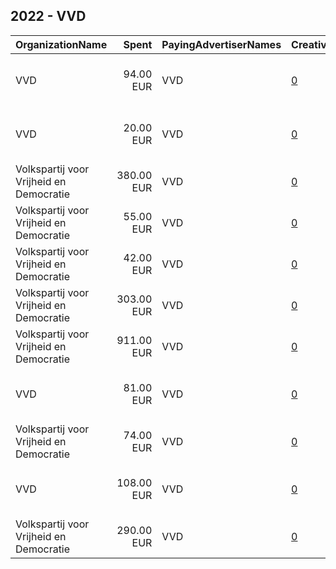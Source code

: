 ## 2022 - VVD 
|OrganizationName|Spent|PayingAdvertiserNames|CreativeUrls|Impressions|Genders|AgeBrackets|CountryCodes|BillingAddresses|CandidateBallotInformation|
|:---|---:|:---|:---|---:|:---|:---|:---|:---|:---|
|VVD|94.00 EUR|VVD|[0](https://www.snap.com/political-ads/asset/4383f87a02e02efcd712b985bbf360161687278176d6dd4175c9edf767b5ebd4?mediaType=mp4)|110,608||18+|netherlands|"Mauritskade 21,Den Haag,2514 HD,NL"|VVD|
|VVD|20.00 EUR|VVD|[0](https://www.snap.com/political-ads/asset/24e2156564620d5f2dd9277a5d5e1825f22dba5824e9cf51f9556c4f4b2deb32?mediaType=mp4)|20,836||18+|netherlands|"Mauritskade 21,Den Haag,2514 HD,NL"|VVD|
|Volkspartij voor Vrijheid en Democratie|380.00 EUR|VVD|[0](https://www.snap.com/political-ads/asset/26041c7059be26aef69c8fe95041f6c4d80dd94ecf570f434afd6a0c72545fbd?mediaType=mp4)|371,905||18+||NL|VVD|
|Volkspartij voor Vrijheid en Democratie|55.00 EUR|VVD|[0](https://www.snap.com/political-ads/asset/53696f83a3d3ce9f4a269ff398c6debb4679b4f93abf05506fa28ff33aa5c3c5?mediaType=mp4)|63,410||18+|netherlands|NL|VVD|
|Volkspartij voor Vrijheid en Democratie|42.00 EUR|VVD|[0](https://www.snap.com/political-ads/asset/8a5d6ade363a0702c68a1a4bee3d91e5a9106a69aeab249d86f05e1258de8fa1?mediaType=mp4)|39,412||18+|netherlands|NL|VVD|
|Volkspartij voor Vrijheid en Democratie|303.00 EUR|VVD|[0](https://www.snap.com/political-ads/asset/8a5d6ade363a0702c68a1a4bee3d91e5a9106a69aeab249d86f05e1258de8fa1?mediaType=mp4)|298,122||18+|netherlands|NL|VVD|
|Volkspartij voor Vrijheid en Democratie|911.00 EUR|VVD|[0](https://www.snap.com/political-ads/asset/749a9abc66b80f0266e36fff5be4de2e922ed7902da134387cf2029888925f94?mediaType=mp4)|397,563||18+||NL|VVD|
|VVD|81.00 EUR|VVD|[0](https://www.snap.com/political-ads/asset/56f6153035437141358438bb514adde9d0ed35a17a3c6076dc801615576b02da?mediaType=mp4)|97,110||18+||"Mauritskade 21,Den Haag,2514 HD,NL"|VVD|
|Volkspartij voor Vrijheid en Democratie|74.00 EUR|VVD|[0](https://www.snap.com/political-ads/asset/749a9abc66b80f0266e36fff5be4de2e922ed7902da134387cf2029888925f94?mediaType=mp4)|44,167||18+|netherlands|NL|VVD|
|VVD|108.00 EUR|VVD|[0](https://www.snap.com/political-ads/asset/9fcefc79e01692b30eca970098991a7b2b6af5768fdcc78bf4bf63af0d0077ea?mediaType=mp4)|125,206||18+|netherlands|"Mauritskade 21,Den Haag,2514 HD,NL"|VVD|
|Volkspartij voor Vrijheid en Democratie|290.00 EUR|VVD|[0](https://www.snap.com/political-ads/asset/749a9abc66b80f0266e36fff5be4de2e922ed7902da134387cf2029888925f94?mediaType=mp4)|166,170||18+|netherlands|NL|VVD|
